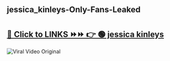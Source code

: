 
 ## jessica_kinleys-Only-Fans-Leaked

# <h2><a href="https://clipsfans.com/jessica_kinleys&ref=git">🔗 Click to LINKS ⏩⏩ 👉 🟢 jessica kinleys </a></h2>

<a href="https://clipsfans.com/jessica_kinleys&ref=git" rel="nofollow" data-target="animated-image.originalLink"><img src="https://i.ibb.co.com/xMMVF88/686577567.gif" alt="Viral Video Original" style="max-width: 100%; display: inline-block;" data-target="animated-image.originalImage"></a>
